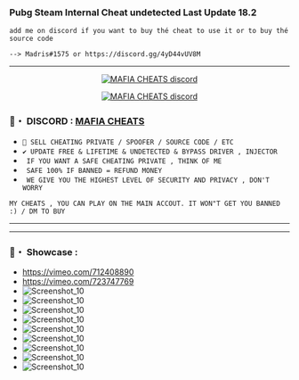### Pubg Steam Internal Cheat undetected Last Update 18.2
```sh-session
add me on discord if you want to buy thé cheat to use it or to buy thé source code 
```
```sh-session
--> Madris#1575 or https://discord.gg/4yD44vUV8M
```

***
  <p align="center">
    <a href="https://discord.com/users/943374631644045363">
        <img title="Mafia discord" alt="MAFIA CHEATS discord" src="https://discord.c99.nl/widget/theme-1/908170492417019945.png"/>
    </a>
</p>

<p align="center">
    <a href="https://discord.gg/zmGTttFbgu">
        <img title="Mafia discord" alt="MAFIA CHEATS discord" src="https://discordapp.com/api/guilds/908180764305276969/widget.png?style=banner2"/>
    </a>
</p>

### 📌・ DISCORD : [MAFIA CHEATS](https://discord.gg/4yD44vUV8M)  

* `👋 SELL CHEATING PRIVATE / SPOOFER / SOURCE CODE / ETC `
* `✔️ UPDATE FREE & LIFETIME & UNDETECTED & BYPASS DRIVER , INJECTOR `
* ` IF YOU WANT A SAFE CHEATING PRIVATE , THINK OF ME`
* ` SAFE 100% IF BANNED = REFUND MONEY`
* ` WE GIVE YOU THE HIGHEST LEVEL OF SECURITY AND PRIVACY , DON'T WORRY`
 ```sh-session
MY CHEATS , YOU CAN PLAY ON THE MAIN ACCOUT. IT WON"T GET YOU BANNED :) / DM TO BUY 
```        
***
***
### 📌・ Showcase :
* https://vimeo.com/712408890
* https://vimeo.com/723747769
* ![Screenshot_10](https://media.discordapp.net/attachments/930562706723962903/967257881873363034/IMG_20220415_011438.jpg)
* ![Screenshot_10](https://media.discordapp.net/attachments/930562706723962903/967257882129227826/IMG_20220415_011346.jpg)
* ![Screenshot_10](https://media.discordapp.net/attachments/930562706723962903/967257882439581717/IMG_20220415_011324.jpg)
* ![Screenshot_10](https://media.discordapp.net/attachments/930562706723962903/967257882938736650/IMG_20220415_011217.jpg)
* ![Screenshot_10](https://media.discordapp.net/attachments/930562706723962903/967257882661896262/IMG_20220415_011242.jpg)
* ![Screenshot_10](https://media.discordapp.net/attachments/930562706723962903/965678031651881070/220bf10c-d757-421a-b815-2faecd127330.png)
* ![Screenshot_10](https://media.discordapp.net/attachments/930562706723962903/967257883274256404/d869c024-0814-4bee-9c6d-757f85341ab2.png)
* ![Screenshot_10](https://media.discordapp.net/attachments/930562706723962903/968318591583780864/Pubg.jpg)
* ![Screenshot_10](https://media.discordapp.net/attachments/930562706723962903/969423724371648583/unknown.png)


